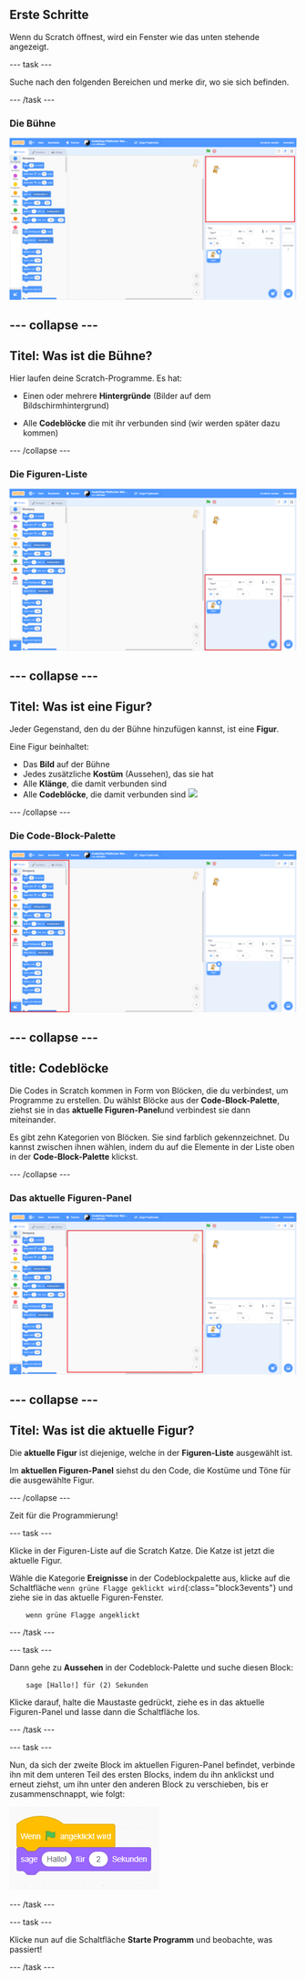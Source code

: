 ## Erste Schritte

Wenn du Scratch öffnest, wird ein Fenster wie das unten stehende angezeigt.

\--- task \---

Suche nach den folgenden Bereichen und merke dir, wo sie sich befinden.

\--- /task \---

### Die Bühne

![Scratch-Fenster mit hervorgehobener Bühne](images/hlStage.png)

## \--- collapse \---

## Titel: Was ist die Bühne?

Hier laufen deine Scratch-Programme. Es hat:

* Einen oder mehrere **Hintergründe** \(Bilder auf dem Bildschirmhintergrund\)

* Alle **Codeblöcke** die mit ihr verbunden sind \(wir werden später dazu kommen\)

\--- /collapse \---

### Die Figuren-Liste

![Scratch-Fenster mit hervorgehobener Figuren-Liste](images/hlSpriteList.png)

## \--- collapse \---

## Titel: Was ist eine Figur?

Jeder Gegenstand, den du der Bühne hinzufügen kannst, ist eine **Figur**.

Eine Figur beinhaltet:

* Das **Bild** auf der Bühne
* Jedes zusätzliche **Kostüm** \(Aussehen\), das sie hat
* Alle **Klänge**, die damit verbunden sind
* Alle **Codeblöcke**, die damit verbunden sind ![](images/setup2.png)

\--- /collapse \---

### Die Code-Block-Palette

![Scratch-Fenster mit hervorgehobener Blockpalette](images/hlBlocksPalette.png)

## \--- collapse \---

## title: Codeblöcke

Die Codes in Scratch kommen in Form von Blöcken, die du verbindest, um Programme zu erstellen. Du wählst Blöcke aus der **Code-Block-Palette**, ziehst sie in das **aktuelle Figuren-Panel**und verbindest sie dann miteinander.

Es gibt zehn Kategorien von Blöcken. Sie sind farblich gekennzeichnet. Du kannst zwischen ihnen wählen, indem du auf die Elemente in der Liste oben in der **Code-Block-Palette** klickst.

\--- /collapse \---

### Das aktuelle Figuren-Panel

![Scratch-Fenster mit hervorgehobenem aktuellen Figuren-Fenster](images/hlCurrentSpritePanel.png)

## \--- collapse \---

## Titel: Was ist die aktuelle Figur?

Die **aktuelle Figur** ist diejenige, welche in der **Figuren-Liste** ausgewählt ist.

Im **aktuellen Figuren-Panel** siehst du den Code, die Kostüme und Töne für die ausgewählte Figur.

\--- /collapse \---

Zeit für die Programmierung!

\--- task \---

Klicke in der Figuren-Liste auf die Scratch Katze. Die Katze ist jetzt die aktuelle Figur.

Wähle die Kategorie **Ereignisse** in der Codeblockpalette aus, klicke auf die Schaltfläche `wenn grüne Flagge geklickt wird`{:class="block3events"} und ziehe sie in das aktuelle Figuren-Fenster.

```blocks3
    wenn grüne Flagge angeklickt
```

\--- /task \---

\--- task \---

Dann gehe zu **Aussehen** in der Codeblock-Palette und suche diesen Block:

```blocks3
    sage [Hallo!] für (2) Sekunden
```

Klicke darauf, halte die Maustaste gedrückt, ziehe es in das aktuelle Figuren-Panel und lasse dann die Schaltfläche los.

\--- /task \---

\--- task \---

Nun, da sich der zweite Block im aktuellen Figuren-Panel befindet, verbinde ihn mit dem unteren Teil des ersten Blocks, indem du ihn anklickst und erneut ziehst, um ihn unter den anderen Block zu verschieben, bis er zusammenschnappt, wie folgt:

![](images/setup3.png)

\--- /task \---

\--- task \---

Klicke nun auf die Schaltfläche **Starte Programm** und beobachte, was passiert!

\--- /task \---